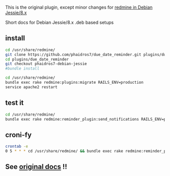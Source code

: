 This is the original plugin, except minor changes for [redmine in Debian Jessie/8.x](https://packages.debian.org/jessie/redmine)

Short docs for Debian Jessie/8.x .deb based setups

## install

```bash
cd /usr/share/redmine/
git clone https://github.com/phaidros7/due_date_reminder.git plugins/due_date_reminder
cd plugins/due_date_reminder
git checkout phaidros7-debian-jessie
#bundle install
```

```bash
cd /usr/share/redmine/
bundle exec rake redmine:plugins:migrate RAILS_ENV=production
service apache2 restart
```

## test it
```bash
cd /usr/share/redmine/
bundle exec rake redmine:reminder_plugin:send_notifications RAILS_ENV=production
```

## croni-fy
```bash
crontab -e
0 5 * * * cd /usr/share/redmine/ && bundle exec rake redmine:reminder_plugin:send_notifications RAILS_ENV=production &> /tmp/redmine_due_date_reminder.log
```


## See [original docs](/f0y/due_date_reminder) !!
